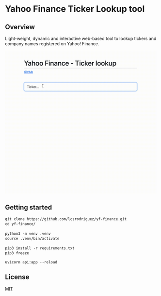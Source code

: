 # Yahoo Finance Ticker Lookup tool

## Overview

Light-weight, dynamic and interactive web-based tool to lookup tickers and company names registered on Yahoo! Finance.

<img width="500px" src="img/demo.gif"/>

## Getting started

```
git clone https://github.com/lcsrodriguez/yf-finance.git
cd yf-finance/

python3 -m venv .venv
source .venv/bin/activate

pip3 install -r requirements.txt
pip3 freeze
```


```
uvicorn api:app --reload
```

## License

[MIT](LICENSE)
